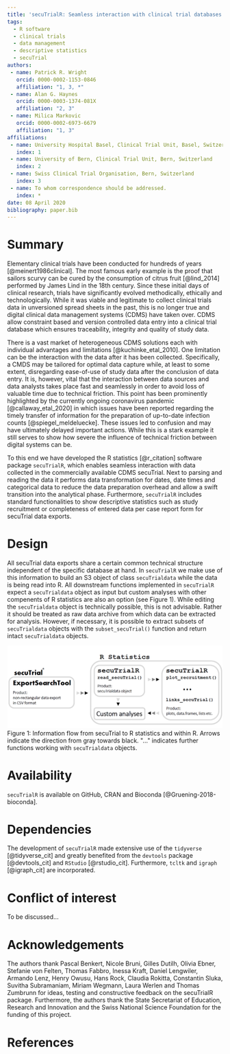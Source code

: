```yaml
---
title: 'secuTrialR: Seamless interaction with clinical trial databases in R'
tags:
  - R software
  - clinical trials
  - data management
  - descriptive statistics
  - secuTrial
authors:
 - name: Patrick R. Wright
   orcid: 0000-0002-1153-0846 
   affiliation: "1, 3, *"
 - name: Alan G. Haynes
   orcid: 0000-0003-1374-081X
   affiliation: "2, 3"
 - name: Milica Markovic
   orcid: 0000-0002-6973-6679
   affiliation: "1, 3"
affiliations:
 - name: University Hospital Basel, Clinical Trial Unit, Basel, Switzerland
   index: 1
 - name: University of Bern, Clinical Trial Unit, Bern, Switzerland
   index: 2
 - name: Swiss Clinical Trial Organisation, Bern, Switzerland
   index: 3
 - name: To whom correspondence should be addressed.
   index: *
date: 08 April 2020
bibliography: paper.bib
---
```


# Summary

Elementary clinical trials have been conducted for hundreds of years [@meinert1986clinical]. The most famous early example
is the proof that sailors scurvy can be cured by the consumption of citrus fruit [@lind_2014] performed by James Lind
in the 18th century. Since these initial days of clinical research, trials have significantly evolved methodically, ethically
and technologically. While it was viable and legitimate to collect clinical trials data in unversioned
spread sheets in the past, this is no longer true and digital clinical data management systems (CDMS) have taken over.
CDMS allow constraint based and version controlled data entry into a clinical trial database which ensures traceability, 
integrity and quality of study data.  

There is a vast market of heterogeneous CDMS solutions each with individual advantages and limitations [@kuchinke_etal_2010].
One limitation can be the interaction with the data after it has been collected. Specifically, a CMDS may be
tailored for optimal data capture while, at least to some extent, disregarding ease-of-use of study data after
the conclusion of data entry. It is, however, vital that the interaction between data sources and data analysts takes place
fast and seamlessly in order to avoid loss of valuable time due to technical friction. This point has been prominently
highlighted by the currently ongoing coronavirus pandemic [@callaway_etal_2020] in which issues have been reported
regarding the timely transfer of information for the preparation of up-to-date infection
counts [@spiegel_meldeluecke]. These issues led to confusion and may have ultimately
delayed important actions. While this is a stark example it still serves to show how severe the influence
of technical friction between digital systems can be.  

To this end we have developed the R statistics [@r_citation] software package `secuTrialR`, which enables
seamless interaction with data collected in the commercially available CDMS secuTrial.
Next to parsing and reading the data it performs data transformation for dates, date times and categorical data
to reduce the data preparation overhead and allow a swift transition into the analytical phase.
Furthermore, `secuTrialR` includes standard functionalities to
show descriptive statistics such as study recruitment or completeness of entered data per case report form
for secuTrial data exports.

# Design

All secuTrial data exports share a certain common technical structure independent of the specific database at hand.
In `secuTrialR` we make use of this information to build an S3 object of class `secuTrialdata` while the
data is being read into R. All downstream functions implemented in `secuTrialR` expect a `secuTrialdata` object as input
but custom analyses with other compenents of R statistics are also an option (see Figure 1).
While editing the `secuTrialdata` object is technically possible, this is not advisable.
Rather it should be treated as raw data archive from which data can be extracted for analysis. However, if necessary,
it is possible to extract subsets of `secuTrialdata` objects with the `subset_secuTrial()` function and return
intact `secuTrialdata` objects.

![secuTrialR information flow](secuTrialR_information_flow.png)
Figure 1: Information flow from secuTrial to R statistics and within R. Arrows indicate the 
direction from gray towards black. "..." indicates further functions working with `secuTrialdata`
objects.

# Availability

`secuTrialR` is available on GitHub, CRAN and Bioconda [@Gruening-2018-bioconda].

# Dependencies

The development of `secuTrialR` made extensive use of the `tidyverse` [@tidyverse_cit] and greatly benefited from
the `devtools` package [@devtools_cit] and `RStudio` [@rstudio_cit]. Furthermore, `tcltk` and `igraph` [@igraph_cit]
are incorporated.

# Conflict of interest

To be discussed...

# Acknowledgements

The authors thank Pascal Benkert, Nicole Bruni, Gilles Dutilh, Olivia Ebner, Stefanie von Felten, 
Thomas Fabbro, Inessa Kraft, Daniel Lengwiler, Armando Lenz, Henry Owusu, Hans Rock, Claudia Rokitta,
Constantin Sluka, Suvitha Subramaniam, Miriam Wegmann, Laura Werlen and Thomas Zumbrunn for ideas, testing and
constructive feedback on the secuTrialR package.
Furthermore, the authors thank the State Secretariat of Education, Research and Innovation and the Swiss National
Science Foundation for the funding of this project.

# References
